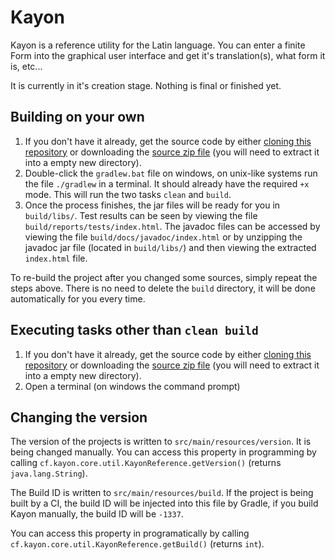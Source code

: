 # Kayon

Kayon is a reference utility for the Latin language. You can enter a finite Form into the graphical user interface
and get it's translation(s), what form it is, etc...

It is currently in it's creation stage. Nothing is final or finished yet.

## Building on your own

1. If you don't have it already, get the source code by either [cloning this repository][1] or downloading the [source zip file][2] (you will need to extract it into a empty new directory).
2. Double-click the `gradlew.bat` file on windows, on unix-like systems run the file `./gradlew` in a terminal. It should already have the required `+x` mode. This will run the two tasks `clean` and `build`.
3. Once the process finishes, the jar files will be ready for you in `build/libs/`.
    Test results can be seen by viewing the file `build/reports/tests/index.html`.
    The javadoc files can be accessed by  viewing the file `build/docs/javadoc/index.html` or by unzipping the javadoc jar file (located in `build/libs/`) and then viewing the extracted `index.html` file.

To re-build the project after you changed some sources, simply repeat the steps above. There is no need to delete the `build` directory, it will be done automatically for you every time.

## Executing tasks other than `clean build`

1. If you don't have it already, get the source code by either [cloning this repository][1] or downloading the [source zip file][2] (you will need to extract it into a empty new directory).
2. Open a terminal (on windows the command prompt)

## Changing the version

The version of the projects is written to `src/main/resources/version`. It is being changed manually.
You can access this property in programming by calling `cf.kayon.core.util.KayonReference.getVersion()` (returns `java.lang.String`).

The Build ID is written to `src/main/resources/build`. If the project is being built by a CI, the build ID will be injected into this file by Gradle, if you build Kayon manually, the build ID will be `-1337`.

You can access this property in programatically by calling `cf.kayon.core.util.KayonReference.getBuild()` (returns `int`).

[1]: https://help.github.com/articles/cloning-a-repository/
[2]: https://github.com/RAnders00/Kayon/archive/master.zip